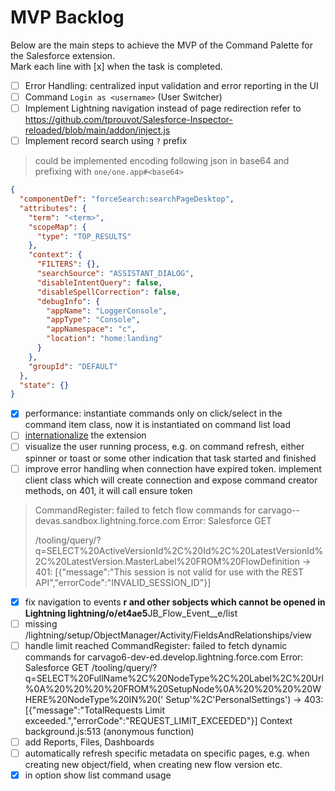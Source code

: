 # MVP Backlog

Below are the main steps to achieve the MVP of the Command Palette for the Salesforce extension.  
Mark each line with [x] when the task is completed.

- [ ] Error Handling: centralized input validation and error reporting in the UI
- [ ] Command `Login as <username>` (User Switcher)
- [ ] Implement Lightning navigation instead of page redirection refer
      to https://github.com/tprouvot/Salesforce-Inspector-reloaded/blob/main/addon/inject.js
- [ ] Implement record search using `?` prefix

> could be implemented encoding following json in base64 and prefixing with `one/one.app#<base64>`

```json
{
  "componentDef": "forceSearch:searchPageDesktop",
  "attributes": {
    "term": "<term>",
    "scopeMap": {
      "type": "TOP_RESULTS"
    },
    "context": {
      "FILTERS": {},
      "searchSource": "ASSISTANT_DIALOG",
      "disableIntentQuery": false,
      "disableSpellCorrection": false,
      "debugInfo": {
        "appName": "LoggerConsole",
        "appType": "Console",
        "appNamespace": "c",
        "location": "home:landing"
      }
    },
    "groupId": "DEFAULT"
  },
  "state": {}
}
```

- [x] performance: instantiate commands only on click/select in the command item class, now it is instantiated on
      command list load
- [ ] [internationalize](https://developer.chrome.com/docs/extensions/reference/api/i18n#concepts_and_usage) the
      extension
- [ ] visualize the user running process, e.g. on command refresh, either spinner or toast or some other indication that
      task started and finished
- [ ] improve error handling when connection have expired token. implement client class which will create connection and
      expose command creator methods, on 401, it will call ensure token

> CommandRegister: failed to fetch flow commands for carvago--devas.sandbox.lightning.force.com Error: Salesforce GET
>
> /tooling/query/?q=SELECT%20ActiveVersionId%2C%20Id%2C%20LatestVersionId%2C%20LatestVersion.MasterLabel%20FROM%20FlowDefinition →
> 401: [{"message":"This session is not valid for use with the REST API","errorCode":"INVALID_SESSION_ID"}]

- [x] fix navigation to events **r and other sobjects which cannot be opened in Lightning
      lightning/o/et4ae5**JB_Flow_Event\_\_e/list
- [ ] missing /lightning/setup/ObjectManager/Activity/FieldsAndRelationships/view
- [ ] handle limit reached
      CommandRegister: failed to fetch dynamic commands for carvago6-dev-ed.develop.lightning.force.com Error: Salesforce
      GET
      /tooling/query/?q=SELECT%20FullName%2C%20NodeType%2C%20Label%2C%20Url%0A%20%20%20%20FROM%20SetupNode%0A%20%20%20%20WHERE%20NodeType%20IN%20('
      Setup'%2C'PersonalSettings') → 403: [{"message":"TotalRequests Limit exceeded.","errorCode":"REQUEST_LIMIT_EXCEEDED"}]
      Context background.js:513 (anonymous function)
- [ ] add Reports, Files, Dashboards
- [ ] automatically refresh specific metadata on specific pages, e.g. when creating new object/field, when creating new
      flow version etc.
- [x] in option show list command usage
